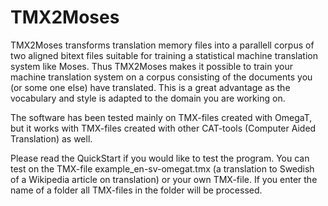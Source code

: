 # TMX2Moses
TMX2Moses transforms translation memory files into a parallell corpus of two aligned bitext files suitable for training a statistical machine translation system like Moses.
Thus TMX2Moses makes it possible to train your machine translation system on a corpus consisting of the documents you (or some one else) have translated. This is a great advantage as the vocabulary and style is adapted to the domain you are working on.

The software has been tested mainly on TMX-files created with OmegaT, but it works with TMX-files created with other CAT-tools (Computer Aided Translation) as well.

Please read the QuickStart if you would like to test the program. You can test on the TMX-file example_en-sv-omegat.tmx (a translation to Swedish of a Wikipedia article on translation) or your own TMX-file. If you enter the name of a folder all TMX-files in the folder will be processed.
